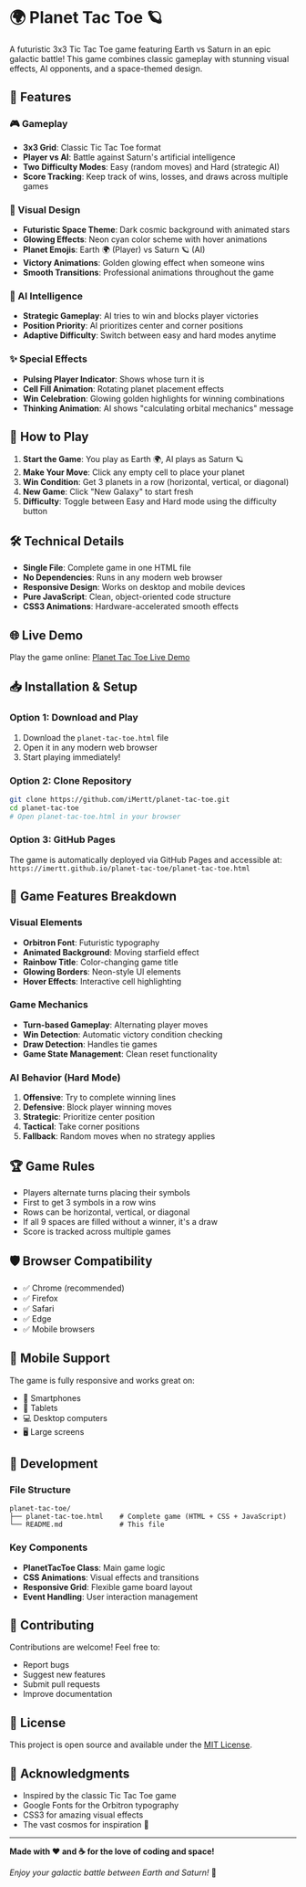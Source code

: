 # 🌍 Planet Tac Toe 🪐

A futuristic 3x3 Tic Tac Toe game featuring Earth vs Saturn in an epic galactic battle! This game combines classic gameplay with stunning visual effects, AI opponents, and a space-themed design.

## 🚀 Features

### 🎮 Gameplay
- **3x3 Grid**: Classic Tic Tac Toe format
- **Player vs AI**: Battle against Saturn's artificial intelligence
- **Two Difficulty Modes**: Easy (random moves) and Hard (strategic AI)
- **Score Tracking**: Keep track of wins, losses, and draws across multiple games

### 🌌 Visual Design
- **Futuristic Space Theme**: Dark cosmic background with animated stars
- **Glowing Effects**: Neon cyan color scheme with hover animations
- **Planet Emojis**: Earth 🌍 (Player) vs Saturn 🪐 (AI)
- **Victory Animations**: Golden glowing effect when someone wins
- **Smooth Transitions**: Professional animations throughout the game

### 🤖 AI Intelligence
- **Strategic Gameplay**: AI tries to win and blocks player victories
- **Position Priority**: AI prioritizes center and corner positions
- **Adaptive Difficulty**: Switch between easy and hard modes anytime

### ✨ Special Effects
- **Pulsing Player Indicator**: Shows whose turn it is
- **Cell Fill Animation**: Rotating planet placement effects
- **Win Celebration**: Glowing golden highlights for winning combinations
- **Thinking Animation**: AI shows "calculating orbital mechanics" message

## 🎯 How to Play

1. **Start the Game**: You play as Earth 🌍, AI plays as Saturn 🪐
2. **Make Your Move**: Click any empty cell to place your planet
3. **Win Condition**: Get 3 planets in a row (horizontal, vertical, or diagonal)
4. **New Game**: Click "New Galaxy" to start fresh
5. **Difficulty**: Toggle between Easy and Hard mode using the difficulty button

## 🛠️ Technical Details

- **Single File**: Complete game in one HTML file
- **No Dependencies**: Runs in any modern web browser
- **Responsive Design**: Works on desktop and mobile devices
- **Pure JavaScript**: Clean, object-oriented code structure
- **CSS3 Animations**: Hardware-accelerated smooth effects

## 🌐 Live Demo

Play the game online: [Planet Tac Toe Live Demo](https://imertt.github.io/planet-tac-toe/planet-tac-toe.html)

## 📥 Installation & Setup

### Option 1: Download and Play
1. Download the `planet-tac-toe.html` file
2. Open it in any modern web browser
3. Start playing immediately!

### Option 2: Clone Repository
```bash
git clone https://github.com/iMertt/planet-tac-toe.git
cd planet-tac-toe
# Open planet-tac-toe.html in your browser
```

### Option 3: GitHub Pages
The game is automatically deployed via GitHub Pages and accessible at:
`https://imertt.github.io/planet-tac-toe/planet-tac-toe.html`

## 🎨 Game Features Breakdown

### Visual Elements
- **Orbitron Font**: Futuristic typography
- **Animated Background**: Moving starfield effect
- **Rainbow Title**: Color-changing game title
- **Glowing Borders**: Neon-style UI elements
- **Hover Effects**: Interactive cell highlighting

### Game Mechanics
- **Turn-based Gameplay**: Alternating player moves
- **Win Detection**: Automatic victory condition checking
- **Draw Detection**: Handles tie games
- **Game State Management**: Clean reset functionality

### AI Behavior (Hard Mode)
1. **Offensive**: Try to complete winning lines
2. **Defensive**: Block player winning moves
3. **Strategic**: Prioritize center position
4. **Tactical**: Take corner positions
5. **Fallback**: Random moves when no strategy applies

## 🏆 Game Rules

- Players alternate turns placing their symbols
- First to get 3 symbols in a row wins
- Rows can be horizontal, vertical, or diagonal
- If all 9 spaces are filled without a winner, it's a draw
- Score is tracked across multiple games

## 🛡️ Browser Compatibility

- ✅ Chrome (recommended)
- ✅ Firefox
- ✅ Safari
- ✅ Edge
- ✅ Mobile browsers

## 📱 Mobile Support

The game is fully responsive and works great on:
- 📱 Smartphones
- 📱 Tablets
- 💻 Desktop computers
- 🖥️ Large screens

## 🔧 Development

### File Structure
```
planet-tac-toe/
├── planet-tac-toe.html    # Complete game (HTML + CSS + JavaScript)
└── README.md              # This file
```

### Key Components
- **PlanetTacToe Class**: Main game logic
- **CSS Animations**: Visual effects and transitions
- **Responsive Grid**: Flexible game board layout
- **Event Handling**: User interaction management

## 🤝 Contributing

Contributions are welcome! Feel free to:
- Report bugs
- Suggest new features
- Submit pull requests
- Improve documentation

## 📄 License

This project is open source and available under the [MIT License](LICENSE).

## 🌟 Acknowledgments

- Inspired by the classic Tic Tac Toe game
- Google Fonts for the Orbitron typography
- CSS3 for amazing visual effects
- The vast cosmos for inspiration 🌌

---

**Made with ❤️ and ☕ for the love of coding and space!**

*Enjoy your galactic battle between Earth and Saturn!* 🚀 